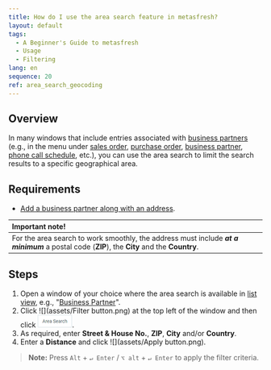 ```yaml
---
title: How do I use the area search feature in metasfresh?
layout: default
tags:
  - A Beginner's Guide to metasfresh
  - Usage
  - Filtering
lang: en
sequence: 20
ref: area_search_geocoding
---
```


## Overview
In many windows that include entries associated with [business partners](New_Business_Partner) (e.g., in the menu under [sales order](SalesOrder_recording), [purchase order](CreatePurchaseOrder), [business partner](New_Business_Partner), [phone call schedule](Phone_call_scheduling), etc.), you can use the area search to limit the search results to a specific geographical area.

## Requirements
- [Add a business partner along with an address](Add_address_tab).

| Important note! |
| :--- |
| For the area search to work smoothly, the address must include ***at a minimum*** a postal code (**ZIP**), the **City** and the **Country**. |

## Steps
1. Open a window of your choice where the area search is available in [list view](ViewModes), e.g., "[Business Partner](Menu)".
1. Click ![](assets/Filter button.png) at the top left of the window and then click ![](assets/Filter_area_search.png).
1. As required, enter **Street & House No.**, **ZIP**, **City** and/or **Country**.
1. Enter a **Distance** and click ![](assets/Apply button.png).
 >**Note:** Press `Alt` + `↵ Enter` / `⌥ alt` + `↵ Enter` to apply the filter criteria.
